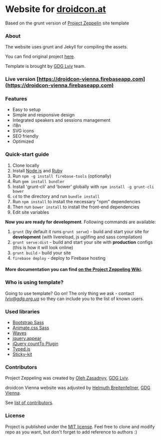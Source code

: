 Website for [droidcon.at](https://droidcon.at)
=============

Based on the grunt version of [Project Zeppelin](https://github.com/gdg-x/zeppelin-grunt) site template

### About 
The website uses grunt and Jekyll for compiling the assets.

You can find original project [here](https://github.com/gdg-x/zeppelin-grunt).

Template is brought by [GDG Lviv](http://lviv.gdg.org.ua/) team.

### Live version [https://droidcon-vienna.firebaseapp.com](https://droidcon-vienna.firebaseapp.com)

### Features
* Easy to setup
* Simple and responsive design
* Integrated speakers and sessions management
* i18n
* SVG icons
* SEO friendly
* Optimized

### Quick-start guide
1.  Clone locally
2.  Install [Node.js](www.nodejs.org) and [Ruby](https://www.ruby-lang.org/)
3.  Run `npm -g install firebase-tools` (optionally)
4.  Run `gem install bundler`
5.  Install 'grunt-cli' and 'bower' globally with `npm install -g grunt-cli bower`
6.  `cd` to the directory and run `bundle install`
7.  Run `npm install` to install the necessary "npm" dependencies
8.  Then run `bower install` to install the front-end dependencies
9.  Edit site variables

**Now you are ready for development**. Following commands are available:

1.  `grunt` (by default it runs `grunt serve`) - build and start your site for **development** (with livereload, js uglifing and sass compilation) 
2.  `grunt serve:dist` - build and start your site with **production** configs (this is how it will look online)
3.  `grunt build` - build your site
4.  `firebase deploy` - deploy to Firebase hosting

#### More documentation you can find [on the Project Zeppeling Wiki](https://github.com/gdg-x/zeppelin-grunt/wiki).

### Who is using template?
Going to use template? Go on! The only thing we ask - contact [*lviv@gdg.org.ua*](mailto:lviv@gdg.org.ua) so they can include you to the list of known users.

### Used libraries
* [Bootstrap Sass](https://github.com/twbs/bootstrap-sass)
* [Animate.css Sass](https://github.com/tgdev/animate-sass)
* [Waves](https://github.com/publicis-indonesia/Waves)
* [jquery.appear](https://github.com/bas2k/jquery.appear)
* [jQuery countTo Plugin](https://github.com/mhuggins/jquery-countTo)
* [Typed.js](https://github.com/mattboldt/typed.js)
* [Sticky-kit](https://github.com/leafo/sticky-kit)

### Contributors
Project Zeppeling was created by [Oleh Zasadnyy](https://github.com/ozasadnyy), [GDG Lviv](https://plus.google.com/102444623953913144164).

droidcon Vienna website was adjusted by [Helmuth Breitenfellner](https://github.com/helmuthb), [GDG Vienna](http://www.gdg-vienna.at).

See [list of contributors](https://github.com/GDGVienna/droidcon-at-site/graphs/contributors).

### License
Project is published under the [MIT license](https://github.com/GDGVienna/droidcon-at-site/blob/master/LICENSE). Feel free to clone and modify repo as you want, but don't forget to add reference to authors :)
